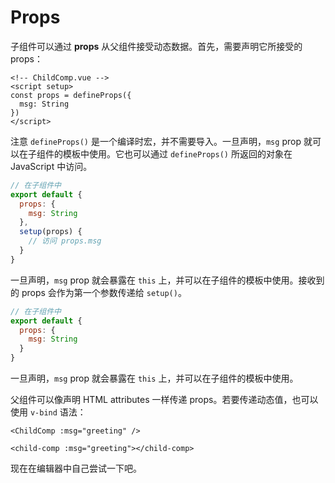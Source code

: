 # Props

子组件可以通过 **props** 从父组件接受动态数据。首先，需要声明它所接受的 props：

<div class="composition-api">
<div class="sfc">

```vue
<!-- ChildComp.vue -->
<script setup>
const props = defineProps({
  msg: String
})
</script>
```

注意 `defineProps()` 是一个编译时宏，并不需要导入。一旦声明，`msg` prop 就可以在子组件的模板中使用。它也可以通过 `defineProps()` 所返回的对象在 JavaScript 中访问。

</div>

<div class="html">

```js
// 在子组件中
export default {
  props: {
    msg: String
  },
  setup(props) {
    // 访问 props.msg
  }
}
```

一旦声明，`msg` prop 就会暴露在 `this` 上，并可以在子组件的模板中使用。接收到的 props 会作为第一个参数传递给 `setup()`。

</div>

</div>

<div class="options-api">

```js
// 在子组件中
export default {
  props: {
    msg: String
  }
}
```

一旦声明，`msg` prop 就会暴露在 `this` 上，并可以在子组件的模板中使用。

</div>

父组件可以像声明 HTML attributes 一样传递 props。若要传递动态值，也可以使用 `v-bind` 语法：

<div class="sfc">

```vue-html
<ChildComp :msg="greeting" />
```

</div>
<div class="html">

```vue-html
<child-comp :msg="greeting"></child-comp>
```

</div>

现在在编辑器中自己尝试一下吧。

